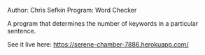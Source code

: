 Author: Chris Sefkin
Program: Word Checker

A program that determines the number of keywords in a particular sentence.

See it live here: https://serene-chamber-7886.herokuapp.com/


